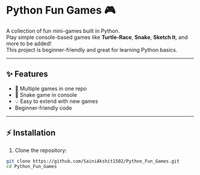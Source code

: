 # Python Fun Games 🎮

A collection of fun mini-games built in Python.  
Play simple console-based games like **Turtle-Race**, **Snake**, **Sketch It**, and more to be added!  
This project is beginner-friendly and great for learning Python basics.

---

## ✨ Features
- 🎲 Multiple games in one repo
- 🐍 Snake game in console
- 💡 Easy to extend with new games
- Beginner-friendly code

---

## ⚡ Installation

1. Clone the repository:
```bash
git clone https://github.com/SainiAkshit1502/Python_Fun_Games.git
cd Python_Fun_Games
